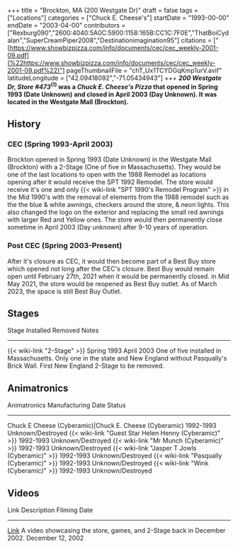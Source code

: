 +++
title = "Brockton, MA (200 Westgate Dr)"
draft = false
tags = ["Locations"]
categories = ["Chuck E. Cheese's"]
startDate = "1993-00-00"
endDate = "2003-04-00"
contributors = ["Rexburg090","2600:4040:5A0C:5900:1158:165B:CC1C:7F0E","ThatBoiCydalan","SuperCreamPiper2008","Destinationimagination95"]
citations = ["[https://www.showbizpizza.com/info/documents/cec/cec_weekly-2001-09.pdf](%22https://www.showbizpizza.com/info/documents/cec/cec_weekly-2001-09.pdf%22)"]
pageThumbnailFile = "chT_Ux1TCYDGqKmp1urV.avif"
latitudeLongitude = ["42.09418092","-71.05434943"]
+++
***200 Westgate Dr, Store #473*<sup>(1)</sup> was a *Chuck E. Cheese's Pizza* that opened in Spring 1993 (Date Unknown) and closed in April 2003 (Day Unknown). It was located in the Westgate Mall (Brockton).**

## History

### CEC (Spring 1993-April 2003)

Brockton opened in Spring 1993 (Date Unknown) in the Westgate Mall (Brockton) with a 2-Stage (One of five in Massachusetts). They would be one of the last locations to open with the 1988 Remodel as locations opening after it would receive the SPT 1992 Remodel. The store would receive it's one and only {{< wiki-link "SPT 1990's Remodel Program" >}} in the Mid 1990's with the removal of elements from the 1988 remodel such as the the blue & white awnings, checkers around the store, & neon lights. This also changed the logo on the exterior and replacing the small red awnings with larger Red and Yellow ones. The store would then permanently close sometime in April 2003 (Day unknown) after 9-10 years of operation.

### Post CEC (Spring 2003-Present)

After it's closure as CEC, it would then become part of a Best Buy store which opened not long after the CEC's closure. Best Buy would remain open until February 27th, 2021 when it would be permanently closed. in Mid May 2021, the store would be reopened as Best Buy outlet. As of March 2023, the space is still Best Buy Outlet.

## Stages

  Stage                             Installed     Removed      Notes
  --------------------------------- ------------- ------------ ---------------------------------------------------------------------------------------------------------------------------------------------------------
  {{< wiki-link "2-Stage" >}}   Spring 1993   April 2003   One of five installed in Massachusetts. Only one in the state and New England without Pasqually's Brick Wall. First New England 2-Stage to be removed.

## Animatronics

  Animatronics                                                 Manufacturing Date   Status
  ------------------------------------------------------------ -------------------- -------------------
  Chuck E Cheese (Cyberamic)|Chuck E. Cheese (Cyberamic)      1992-1993            Unknown/Destroyed
  {{< wiki-link "Guest Star Helen Henny (Cyberamic)" >}}   1992-1993            Unknown/Destroyed
  {{< wiki-link "Mr Munch (Cyberamic)" >}}                 1992-1993            Unknown/Destroyed
  {{< wiki-link "Jasper T Jowls (Cyberamic)" >}}           1992-1993            Unknown/Destroyed
  {{< wiki-link "Pasqually (Cyberamic)" >}}                1992-1993            Unknown/Destroyed
  {{< wiki-link "Wink (Cyberamic)" >}}                     1992-1993            Unknown/Destroyed

## Videos

  Link                                   Description                                                               Filming Date
  -------------------------------------- ------------------------------------------------------------------------- -------------------
  [Link](https://youtu.be/_ZcAWTwkCNk)   A video showcasing the store, games, and 2-Stage back in December 2002.   December 12, 2002
